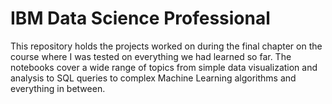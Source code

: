 # IBM Data Science Professional

This repository holds the projects worked on during the final chapter on the course where I was tested on everything we had learned so far. The notebooks cover a wide range of topics from simple data visualization
and analysis to SQL queries to complex Machine Learning algorithms and everything in between.
